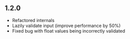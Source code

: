 1.2.0
-----

- Refactored internals
- Lazily validate input (improve performance by 50%)
- Fixed bug with float values being incorrectly validated
